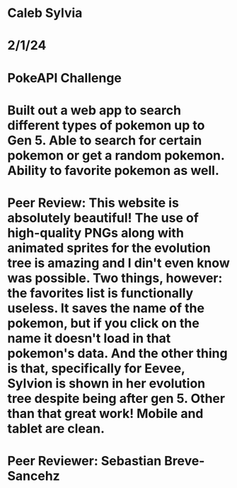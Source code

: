 # Caleb Sylvia
# 2/1/24
# PokeAPI Challenge
# Built out a web app to search different types of pokemon up to Gen 5. Able to search for certain pokemon or get a random pokemon. Ability to favorite pokemon as well.
# Peer Review: This website is absolutely beautiful! The use of high-quality PNGs along with animated sprites for the evolution tree is amazing and I din't even know was possible. Two things, however: the favorites list is functionally useless. It saves the name of the pokemon, but if you click on the name it doesn't load in that pokemon's data. And the other thing is that, specifically for Eevee, Sylvion is shown in her evolution tree despite being after gen 5. Other than that great work! Mobile and tablet are clean.
# Peer Reviewer: Sebastian Breve-Sancehz
